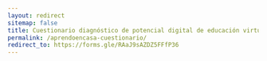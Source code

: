 ```yaml
---
layout: redirect
sitemap: false
title: Cuestionario diagnóstico de potencial digital de educación virtual
permalink: /aprendoencasa-cuestionario/
redirect_to: https://forms.gle/RAaJ9sAZDZ5FFfP36
---
```

